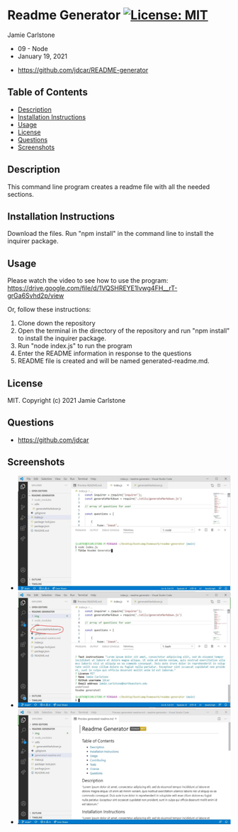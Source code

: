 # Readme Generator [![License: MIT](https://img.shields.io/badge/License-MIT-yellow.svg)](https://opensource.org/licenses/MIT)

Jamie Carlstone
- 09 - Node
- January 19, 2021

* https://github.com/jdcar/README-generator



## Table of Contents
* [Description](#description)
* [Installation Instructions](#installation-instructions)
* [Usage](#usage)
* [License](#license)
* [Questions](#questions)
* [Screenshots](#screenshots)

## Description
This command line program creates a readme file with all the needed sections.
## Installation Instructions
Download the files. Run "npm install" in the command line to install the inquirer package.
## Usage
Please watch the video to see how to use the program: https://drive.google.com/file/d/1VQSHREYE1lvwg4FH__rT-grGa6Svhd2p/view 

Or, follow these instructions:
<ol>
<li>Clone down the repository</li>
<li>Open the terminal in the directory of the repository and run "npm install" to install the inquirer package.</li>
<li>Run "node index.js" to run the program</li>
<li>Enter the README information in response to the questions</li>
<li>README file is created and will be named generated-readme.md.</li>
</ol>

## License
MIT. Copyright (c) 2021 Jamie Carlstone
## Questions
* https://github.com/jdcar

## Screenshots
* ![Run program](/img/run-program.JPG "Run program")
* ![After program created](/img/readme-created.JPG "After program created")
* ![README file](/img/readme-file.JPG "README file")

